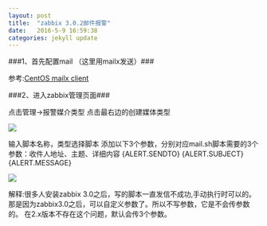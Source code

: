 ```yaml
---
layout: post
title:  "zabbix 3.0.2邮件报警"
date:   2016-5-9 16:59:38 
categories: jekyll update
---
```


###1、首先配置mail （这里用mailx发送）###

参考:[CentOS mailx client](http://www.chaichuan.net/jekyll/update/2016/03/23/CentOS-sendmail.html)


###2、进入zabbix管理页面###

点击管理->报警媒介类型 点击最右边的创建媒体类型

![](http://7xppz2.com1.z0.glb.clouddn.com/74.png)

输入脚本名称，类型选择脚本
添加以下3个参数，分别对应mail.sh脚本需要的3个参数：收件人地址、主题、详细内容
{ALERT.SENDTO}
{ALERT.SUBJECT}
{ALERT.MESSAGE}

![](http://7xppz2.com1.z0.glb.clouddn.com/75.png)

解释:很多人安装zabbix 3.0之后，写的脚本一直发信不成功,手动执行时可以的。
那是因为zabbix3.0之后，可以自定义参数了。所以不写参数，它是不会传参数的。
在2.x版本不存在这个问题，默认会传3个参数。

